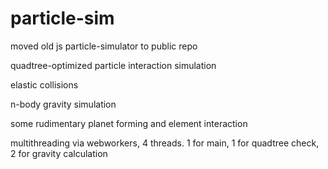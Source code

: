 # particle-sim
moved old js particle-simulator to public repo


quadtree-optimized particle interaction simulation

elastic collisions

n-body gravity simulation

some rudimentary planet forming and element interaction

multithreading via webworkers, 4 threads. 1 for main, 1 for quadtree check, 2 for gravity calculation

